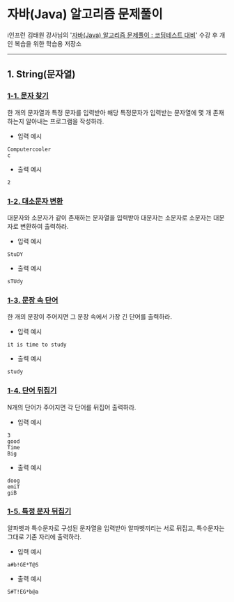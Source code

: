 # 자바(Java) 알고리즘 문제풀이

ℹ️인프런 김태원 강사님의 '[자바(Java) 알고리즘 문제풀이 : 코딩테스트 대비](https://inf.run/i2Mq)' 수강 후 개인 복습을 위한 학습용 저장소

***

## 1. String(문자열)

### [1-1. 문자 찾기](src/section1/Main01.java)

한 개의 문자열과 특정 문자를 입력받아 해당 특정문자가 입력받는 문자열에 몇 개 존재하는지 알아내는 프로그램을 작성하라.

- 입력 예시
```
Computercooler
c
```

- 출력 예시
```
2
```



### [1-2. 대소문자 변환](src/section1/Main02.java)

대문자와 소문자가 같이 존재하는 문자열을 입력받아 대문자는 소문자로 소문자는 대문자로 변환하여 출력하라.

- 입력 예시
```
StuDY
```

- 출력 예시
```
sTUdy
```



### [1-3. 문장 속 단어](src/section1/Main03.java)
한 개의 문장이 주어지면 그 문장 속에서 가장 긴 단어를 출력하라.

- 입력 예시
```
it is time to study
```

- 출력 예시
```
study
```



### [1-4. 단어 뒤집기](src/section1/Main04.java)
N개의 단어가 주어지면 각 단어를 뒤집어 출력하라.

- 입력 예시
```
3
good
Time
Big
```

- 출력 예시
```
doog
emiT
giB
```



### [1-5. 특정 문자 뒤집기](src/section1/Main05.java)
알파벳과 특수문자로 구성된 문자열을 입력받아 알파벳끼리는 서로 뒤집고, 특수문자는 그대로 기존 자리에 출력하라.

- 입력 예시
```
a#b!GE*T@S
```

- 출력 예시
```
S#T!EG*b@a
```